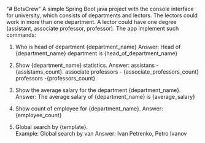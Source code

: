 "# BotsCrew" 
  А simple Spring Boot java project with the console interface for university, which consists of departments and lectors. The lectors could work in more than one department. A lector could have one degree (assistant, associate professor, professor).
The app implement such commands:
1. Who is head of department {department_name}
        Answer: Head of {department_name} department is {head_of_department_name}

2. Show {department_name} statistics.
           Answer: assistans - {assistams_count}. 
        associate professors - {associate_professors_count}
        professors -{professors_count}

3. Show the average salary for the department {department_name}.
            Answer: The average salary of {department_name} is {average_salary}

4. Show count of employee for {department_name}.
	Answer: {employee_count}

5. Global search by {template}.   
         Example: Global search by van
	Answer: Ivan Petrenko, Petro Ivanov



